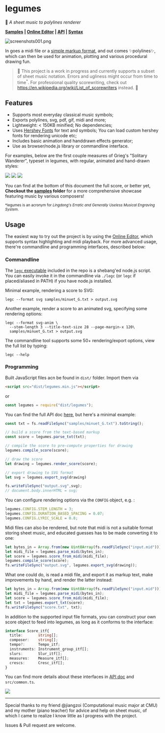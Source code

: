 # legumes

🎼 *A sheet music to polylines renderer*

**[Samples](./samples) | [Online Editor](https://legumes.netlify.app/) | [API](API.md) | [Syntax](SYNTAX.md)**

![screenshots001.png](screenshots/000.png)

In goes a midi file or a [simple markup format](SYNTAX.md), and out comes ✨polylines✨, which can then be used for animation, plotting and various procedural drawing fun.

> 🚧 This project is a work in progress and currently supports a subset of sheet music notation. Errors and ugliness might occur from time to time<sup>*</sup>. For professional quality scorewriting, check out https://en.wikipedia.org/wiki/List_of_scorewriters instead. 🚧

## Features

- Supports most everyday classical music symbols;
- Exports polylines, svg, pdf, gif, midi and more;
- Lightweight: < 150KB minified; No dependencies;
- Uses [Hershey Fonts](http://paulbourke.net/dataformats/hershey/) for text and symbols; You can load custom hershey fonts for rendering unicode etc;
- Includes basic animation and handdrawn effects generator;
- Use as browser/node.js library or commandline interface.

For examples, below are the first couple measures of Grieg's "Solitary Wanderer", typeset in legumes, with regular, animated and hand-drawn styles:

![](screenshots/001.svg)
![](screenshots/002.gif)
![](screenshots/003.svg)

You can find at the bottom of this document the full score, or better yet,  **Checkout the [samples](./samples) folder** for a more comprehensive showcase featuring music by various composers!

<sub>*legumes is an acronym for *Lingdong's Erratic and Generally Useless Musical Engraving System*.</sub>

## Usage

The easiest way to try out the project is by using the [Online Editor](https://legumes.netlify.app/), which supports syntax highlighting and midi playback. For more advanced usage, there're commandline and programming interfaces, described below:

### Commandline

The [`legc` executable](./legc) included in the repo is a shebang'ed node.js script. You can easily invoke it in the commandline via `./legc` (or `legc` if placed/aliased in PATH) if you have node.js installed.

Minimal example, rendering a score to SVG:

```
legc --format svg samples/minuet_G.txt > output.svg
```

Another example, render a score to an animated svg, specifying some rendering options:

```
legc --format svg-anim \
  --stem-length 3 --title-text-size 28 --page-margin-x 120\
  samples/minuet_G.txt > output.svg
```

The commandline tool supports some 50+ rendering/export options, view the full list by typing:

```
legc --help
```

### Programming

Built JavaScript files acn be found in `dist/` folder. Import them via

```html
<script src="dist/legumes.min.js"></script>
```

or

```js
const legumes = require("dist/legumes");
```

You can find the full API doc [here](API.md), but here's a minimal example:

```js
const txt = fs.readFileSync("samples/minuet_G.txt").toString();

// build a score from the text-based markup
const score = legumes.parse_txt(txt);

// compile the score to pre-compute properties for drawing
legumes.compile_score(score);

// draw the score
let drawing = legumes.render_score(score);

// export drawing to SVG format
let svg = legumes.export_svg(drawing)

fs.writeFileSync("output.svg",svg);
// document.body.innerHTML = svg;
```

You can configure rendering options via the `CONFIG` object, e.g. :

```js
legumes.CONFIG.STEM_LENGTH = 3;
legumes.CONFIG.DURATION_BASED_SPACING = 0.07;
legumes.CONFIG.LYRIC_SCALE = 0.8;
```

Midi files can also be rendered, but note that midi is not a suitable format storing sheet music, and educated guesses has to be made converting it to one:

```js
let bytes_in = Array.from(new Uint8Array(fs.readFileSync("input.mid")));
let midi_file = legumes.parse_midi(bytes_in);
let score = legumes.score_from_midi(midi_file);
legumes.compile_score(score);
fs.writeFileSync("output.svg", legumes.export_svg(drawing));
```

What one could do, is read a midi file, and export it as markup text, make improvements by hand, and render the latter instead:

```js
let bytes_in = Array.from(new Uint8Array(fs.readFileSync("input.mid")));
let midi_file = legumes.parse_midi(bytes_in);
let score = legumes.score_from_midi(midi_file);
let txt = legumes.export_txt(score);
fs.writeFileSync("score.txt", txt);
```

In addition to the supported input file formats, you can construct your own score object to feed into legumes, as long as it conforms to the interface:

```ts
interface Score_itf{
  title:       string[];
  composer:    string[];
  tempo?:      Tempo_itf;
  instruments: Instrument_group_itf[];
  slurs:       Slur_itf[];
  measures:    Measure_itf[];
  crescs:      Cresc_itf[];
}
```
You can find more details about these interfaces in [API doc](API.md) and `src/common.ts`.



![](samples/einsamer_wanderer.svg)

----

Special thanks to my friend @jiangzoi (Computational music major at CMU) and my mother (piano teacher) for advice and help on sheet music, of which I came to realize I know little as I progress with the project.

Issues & Pull request are welcome.